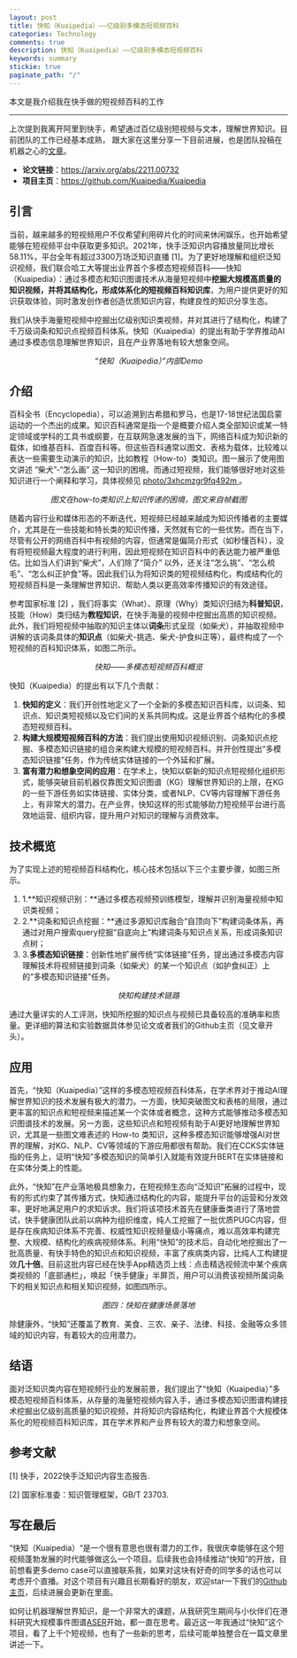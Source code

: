 ```yaml
---
layout: post
title: 快知（Kuaipedia）——亿级别多模态短视频百科
categories: Technology
comments: true
description: 快知（Kuaipedia）——亿级别多模态短视频百科
keywords: summary
stickie: true
paginate_path: "/"
---
```


本文是我介绍我在快手做的短视频百科的工作

---

上次提到我离开阿里到快手，希望通过百亿级别短视频与文本，理解世界知识。目前团队的工作已经基本成熟， 跟大家在这里分享一下目前进展，也是团队投稿在机器之心的[文章](https://mp.weixin.qq.com/s/_ngcmULg9-FwZER-Jlljvg)。

* **论文链接**：https://arxiv.org/abs/2211.00732 
* **项目主页**：https://github.com/Kuaipedia/Kuaipedia

## **引言**

当前，越来越多的短视频用户不仅希望利用碎片化的时间来休闲娱乐，也开始希望能够在短视频平台中获取更多知识。2021年，快手泛知识内容播放量同比增长58.11%，平台全年有超过3300万场泛知识直播 [1]。为了更好地理解和组织泛知识视频，我们联合哈工大等提出业界首个多模态短视频百科——快知（Kuaipedia）：通过多模态和知识图谱技术从海量短视频中**挖掘大规模高质量的知识视频，并将其结构化，形成体系化的短视频百科知识库**，为用户提供更好的知识获取体验，同时激发创作者创造优质知识内容，构建良性的知识分享生态。

我们从快手海量短视频中挖掘出亿级别知识类视频，并对其进行了结构化，构建了千万级词条和知识点视频百科体系。快知（Kuaipedia）的提出有助于学界推动AI通过多模态信息理解世界知识，且在产业界落地有较大想象空间。

<p>
    <center><img src="https://picx.zhimg.com/80/v2-2bd2dd3caf13d4f702f90d6e313904cc_720w.gif?source=d16d100b" alt></center>
    <center><em>“快知（Kuaipedia）”内部Demo</em></center>
</p>

## **介绍**

百科全书（Encyclopedia），可以追溯到古希腊和罗马，也是17-18世纪法国启蒙运动的一个杰出的成果。知识百科通常是指一个是概要介绍人类全部知识或某一特定领域或学科的工具书或纲要，在互联网急速发展的当下，网络百科成为知识新的载体，如维基百科、百度百科等。但这些百科通常以图文、表格为载体，比较难以表达一些需要生动演示的知识，比如教程（How-to）类知识。图一展示了使用图文讲述 “柴犬”-“怎么画” 这一知识的困境。而通过短视频，我们能够很好地对这些知识进行一个阐释和学习，具体视频见 <a href="https://www.gifshow.com/fw/photo/3xhcmzgr9fq492m"> photo/3xhcmzgr9fq492m </a>。

<p>
    <center><img src="https://pic1.zhimg.com/80/v2-22fe1e8c3a03607599adb4aaa2cace31_720w.png?source=d16d100b" alt></center>
    <center><em>图文在how-to类知识上知识传递的困境，图文来自帧截图</em></center>
</p>

随着内容行业和媒体形态的不断迭代，短视频已经越来越成为知识传播者的主要媒介，尤其是在一些技能和特长类的知识传播，天然就有它的一些优势。而在当下，尽管有公开的网络百科中有视频的内容，但通常是偏简介形式（如秒懂百科），没有将短视频最大程度的进行利用，因此短视频在知识百科中的表达能力被严重低估。比如当人们讲到“柴犬”，人们除了“简介” 以外，还关注“怎么挑”、“怎么梳毛”、“怎么纠正护食”等。因此我们认为将知识类的短视频结构化，构成结构化的短视频百科是一条理解世界知识、帮助人类以更高效率传播知识的有效途径。

参考国家标准 [2] ，我们将事实（What）、原理（Why）类知识归结为**科普知识**，技能（How）类归结为**教程知识**，在快手海量的视频中挖掘出高质的知识视频。此外，我们将短视频中抽取的知识主体以**词条**形式呈现（如柴犬），并抽取视频中讲解的该词条具体的**知识点**（如柴犬-挑选、柴犬-护食纠正等），最终构成了一个短视频的百科知识体系，如图二所示。

<p>
    <center><img src="https://picx.zhimg.com/80/v2-afe15cd4568a04475491d4dc6a219f32_720w.png?source=d16d100b" alt></center>
    <center><em>快知——多模态短视频百科概览</em></center>
</p>

快知（Kuaipedia）的提出有以下几个贡献：

1. **快知的定义**：我们开创性地定义了一个全新的多模态知识百科库，以词条、知识点、知识类短视频以及它们间的关系共同构成。这是业界首个结构化的多模态短视频百科。
2. **构建大规模短视频百科的方法**：我们提出使用知识视频识别、词条知识点挖掘、多模态知识链接的组合来构建大规模的短视频百科。并开创性提出“多模态知识链接”任务，作为传统实体链接的一个外延和扩展。
3. **富有潜力和想象空间的应用**：在学术上，快知以崭新的知识点短视频化组织形式，能够突破目前机器仅靠图文知识图谱（KG）理解世界知识的上限，在KG的一些下游任务如实体链接、实体分类，或者NLP、CV等内容理解下游任务上，有非常大的潜力。在产业界，快知这样的形式能够助力短视频平台进行高效地运营、组织内容，提升用户对知识的理解与消费效率。

## **技术概览**

为了实现上述的短视频百科结构化，核心技术包括以下三个主要步骤，如图三所示。

1.  1.**知识视频识别：**通过多模态视频预训练模型，理解并识别海量视频中知识类视频；
2.  2.**词条和知识点挖掘：**通过多源知识库融合“自顶向下”构建词条体系，再通过对用户搜索query挖掘“自底向上”构建词条与知识点关系，形成词条知识点树；
3.  3.**多模态知识链接**：创新性地扩展传统“实体链接”任务，提出通过多模态内容理解技术将视频链接到词条（如柴犬）的某一个知识点（如护食纠正）上的“多模态知识链接”任务。

<p>
    <center><img src="https://picx.zhimg.com/80/v2-7ccede7c06553b209cc97bb2e6874d7e_720w.png?source=d16d100b" alt></center>
    <center><em>快知构建技术链路</em></center>
</p>


通过大量详实的人工评测，快知所挖掘的知识点与视频已具备较高的准确率和质量。更详细的算法和实验数据具体参见论文或者我们的Github主页（见文章开头）。

## **应用**

首先，“快知（Kuaipedia）”这样的多模态短视频百科体系，在学术界对于推动AI理解世界知识的技术发展有极大的潜力。一方面，快知突破图文和表格的局限，通过更丰富的知识点和短视频来描述某一个实体或者概念，这种方式能够推动多模态知识图谱技术的发展。另一方面，这些知识点和短视频有助于AI更好地理解世界知识，尤其是一些图文难表述的 How-to 类知识，这种多模态知识能够增强AI对世界的理解，对KG、NLP、CV等领域的下游应用都很有帮助。我们在CCKS实体链指的任务上，证明“快知”多模态知识的简单引入就能有效提升BERT在实体链接和在实体分类上的性能。

此外，“快知”在产业落地极具想象力，在短视频生态向“泛知识”拓展的过程中，现有的形式约束了其传播方式，快知通过结构化的内容，能提升平台的运营和分发效率，更好地满足用户的求知诉求。我们将该项技术首先在健康垂类进行了落地尝试，快手健康团队此前以病种为组织维度，纯人工挖掘了一批优质PUGC内容，但是存在疾病知识体系不完善、权威性知识视频量级小等痛点，难以高效率构建完整、大规模、结构化的疾病视频体系。利用“快知”的技术后，自动化地挖掘出了一批高质量、有快手特色的知识点和知识视频，丰富了疾病类内容，比纯人工构建提效**几十倍**。目前这批内容已经在快手App精选页上线：点击精选视频流中某个疾病类视频的「底部通栏」，唤起「快手健康」半屏页，用户可以消费该视频所属词条下的相关知识点和相关知识视频，如图四所示。

<p>
    <center><img src="https://pic1.zhimg.com/80/v2-2701eb3481d4cecf022f17418367c316_720w.png?source=d16d100b" alt></center>
    <center><em>图四：快知在健康场景落地 </em></center>
</p>

除健康外，“快知”还覆盖了教育、美食、三农、亲子、法律、科技、金融等众多领域的知识内容，有着较大的应用潜力。

## **结语**

面对泛知识类内容在短视频行业的发展前景，我们提出了“快知（Kuaipedia）”多模态短视频百科体系，从存量的海量短视频内容入手，通过多模态知识图谱构建技术挖掘出亿级别高质量的知识视频，并将知识内容结构化，构建业界首个大规模体系化的短视频百科知识库，其在学术界和产业界有较大的潜力和想象空间。 

## **参考文献**

[1] 快手，2022快手泛知识内容生态报告.

[2] 国家标准委：知识管理框架，GB/T 23703. 

## **写在最后**

“快知（Kuaipedia）“是一个很有意思也很有潜力的工作，我很庆幸能够在这个短视频蓬勃发展的时代能够做这么一个项目。后续我也会持续推动“快知”的开放，目前想看更多demo case可以直接联系我，如果对这块有好奇的同学多的话也可以考虑开个直播。对这个项目有兴趣且长期看好的朋友，欢迎star一下我们的[Github主页](https://github.com/Kuaipedia/Kuaipedia)，后续进展会更新在里面。 

如何让机器理解世界知识，是一个非常大的课题，从我研究生期间与小伙伴们在港科研究大规模事件图谱[ASER](https://hkust-knowcomp.github.io/ASER/html/index.html)开始，都一直在思考。最近这一年我通过“快知”这个项目，看了上千个短视频，也有了一些新的思考，后续可能单独整合在一篇文章里讲述一下。